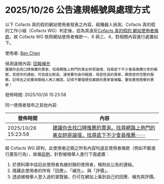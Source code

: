 2025/10/26 公告違規帳號與處理方式
=========

以下 Cofacts 真的假的網站使用者發表之內容，經機器人偵測、Cofacts 真的假的工作小組（Cofacts WG）判定後，認為其違反[Cofacts 真的假的 網站使用者條款](https://github.com/cofacts/rumors-site/blob/master/LEGAL.md)，故 Cofacts WG 依照網站使用者條款一、6 與三、4，對相關內容進行處置如下。

使用者: [Ben Chen](https://cofacts.github.io/community-builder/#/editorworks?type=2&day=365&userId=3sBVH5oBWwAUNc5biMBl)

偵測違規內容: [回報補充](https://cofacts.tw/article/WnIM1ZABd3gcY0LpK17r)<br>`建議你去找口碑推薦的賣家。找尋網路上熱門的美女帥哥論壇，找尋底下不少會員推薦分享的帳號，其提供的連結，可信度比較高，通常要你身份驗證，保密性高的賣家，願意提供完整的服務，記得去之前要與聯絡人再三確認。記得不要隨便找業餘的賣家會被騙，要找重視商譽的賣家！`

發佈時間: 2025/10/26 15:23:58

同一使用者發布之其他內容:

|發佈時間|內容|
|---|---|
| 2025/10/26 15:23:58 | [建議你去找口碑推薦的賣家。找尋網路上熱門的美女帥哥論壇，找尋底下不少會員推薦⋯⋯](https://cofacts.tw/article/WnIM1ZABd3gcY0LpK17r) |

經 Cofacts WG 研判，此使用者近期之所有內容均違反使用者條款（例如不斷進行廣告行為），故循[前例](https://github.com/cofacts/takedowns/blob/master/2021/1125-2nd-spam.md)，針對被檢舉人進行下面處置：
1. 於資料庫中註記此使用者為被封鎖的使用者，檢附此公告的連結。
2. 隱藏此使用者的所有「回應」、「補充」、與「評價」。
3. 透過被檢舉人登入過的瀏覽器，仍可在網站上看到自己的回應、補充與評價。

